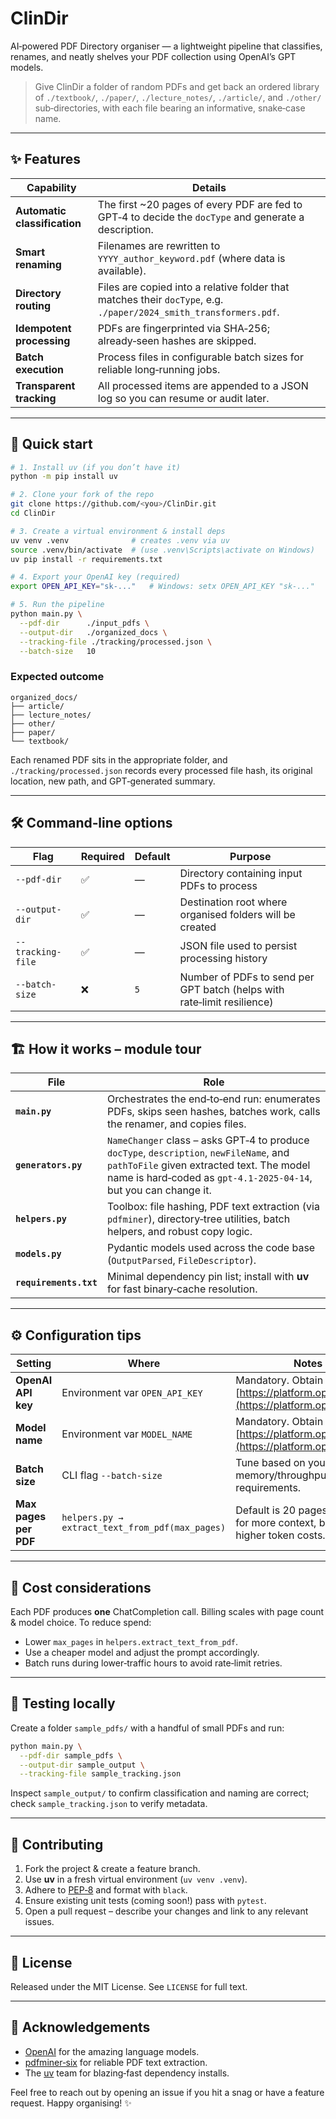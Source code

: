 # ClinDir

AI‑powered PDF Directory organiser ― a lightweight pipeline that classifies, renames, and neatly shelves your PDF collection using OpenAI’s GPT models.

> Give ClinDir a folder of random PDFs and get back an ordered library of `./textbook/`, `./paper/`, `./lecture_notes/`, `./article/`, and `./other/` sub‑directories, with each file bearing an informative, snake‑case name.

---

## ✨ Features

| Capability                   | Details                                                                                                           |
| ---------------------------- | ----------------------------------------------------------------------------------------------------------------- |
| **Automatic classification** | The first \~20 pages of every PDF are fed to GPT‑4 to decide the `docType` and generate a description.            |
| **Smart renaming**           | Filenames are rewritten to `YYYY_author_keyword.pdf` (where data is available).                                   |
| **Directory routing**        | Files are copied into a relative folder that matches their `docType`, e.g. `./paper/2024_smith_transformers.pdf`. |
| **Idempotent processing**    | PDFs are fingerprinted via SHA‑256; already‑seen hashes are skipped.                                              |
| **Batch execution**          | Process files in configurable batch sizes for reliable long‑running jobs.                                         |
| **Transparent tracking**     | All processed items are appended to a JSON log so you can resume or audit later.                                  |

---

## 🚀 Quick start

```bash
# 1. Install uv (if you don’t have it)
python -m pip install uv

# 2. Clone your fork of the repo
git clone https://github.com/<you>/ClinDir.git
cd ClinDir

# 3. Create a virtual environment & install deps
uv venv .venv              # creates .venv via uv
source .venv/bin/activate  # (use .venv\Scripts\activate on Windows)
uv pip install -r requirements.txt

# 4. Export your OpenAI key (required)
export OPEN_API_KEY="sk‑..."   # Windows: setx OPEN_API_KEY "sk‑..."

# 5. Run the pipeline
python main.py \
  --pdf-dir      ./input_pdfs \
  --output-dir   ./organized_docs \
  --tracking-file ./tracking/processed.json \
  --batch-size   10
```

### Expected outcome

```
organized_docs/
├── article/
├── lecture_notes/
├── other/
├── paper/
└── textbook/
```

Each renamed PDF sits in the appropriate folder, and `./tracking/processed.json` records every processed file hash, its original location, new path, and GPT‑generated summary.

---

## 🛠️ Command‑line options

| Flag              | Required | Default | Purpose                                                                 |
| ----------------- | -------- | ------- | ----------------------------------------------------------------------- |
| `--pdf-dir`       | ✅        | —       | Directory containing input PDFs to process                              |
| `--output-dir`    | ✅        | —       | Destination root where organised folders will be created                |
| `--tracking-file` | ✅        | —       | JSON file used to persist processing history                            |
| `--batch-size`    | ❌        | `5`     | Number of PDFs to send per GPT batch (helps with rate‑limit resilience) |

---

## 🏗️ How it works – module tour

| File                   | Role                                                                                                                                                                                                     |
| ---------------------- | -------------------------------------------------------------------------------------------------------------------------------------------------------------------------------------------------------- |
| **`main.py`**          | Orchestrates the end‑to‑end run: enumerates PDFs, skips seen hashes, batches work, calls the renamer, and copies files.                                                                                  |
| **`generators.py`**    | `NameChanger` class – asks GPT‑4 to produce `docType`, `description`, `newFileName`, and `pathToFile` given extracted text. The model name is hard‑coded as `gpt-4.1-2025-04-14`, but you can change it. |
| **`helpers.py`**       | Toolbox: file hashing, PDF text extraction (via `pdfminer`), directory‑tree utilities, batch helpers, and robust copy logic.                                                                             |
| **`models.py`**        | Pydantic models used across the code base (`OutputParsed`, `FileDescriptor`).                                                                                                                            |
| **`requirements.txt`** | Minimal dependency pin list; install with **uv** for fast binary‑cache resolution.                                                                                                                       |

---

## ⚙️ Configuration tips

| Setting               | Where                                           | Notes                                                                                |
| --------------------- | ----------------------------------------------- | ------------------------------------------------------------------------------------ |
| **OpenAI API key**    | Environment var `OPEN_API_KEY`                  | Mandatory. Obtain from [https://platform.openai.com/](https://platform.openai.com/). |
| **Model name**        | Environment var `MODEL_NAME`                    | Mandatory. Obtain from [https://platform.openai.com/](https://platform.openai.com/).                                         |
| **Batch size**        | CLI flag `--batch-size`                         | Tune based on your memory/throughput requirements.                                   |
| **Max pages per PDF** | `helpers.py → extract_text_from_pdf(max_pages)` | Default is 20 pages – increase for more context, but expect higher token costs.      |

---

## 💸 Cost considerations

Each PDF produces **one** ChatCompletion call. Billing scales with page count & model choice. To reduce spend:

* Lower `max_pages` in `helpers.extract_text_from_pdf`.
* Use a cheaper model and adjust the prompt accordingly.
* Batch runs during lower‑traffic hours to avoid rate‑limit retries.

---

## 🧪 Testing locally

Create a folder `sample_pdfs/` with a handful of small PDFs and run:

```bash
python main.py \
  --pdf-dir sample_pdfs \
  --output-dir sample_output \
  --tracking-file sample_tracking.json
```

Inspect `sample_output/` to confirm classification and naming are correct; check `sample_tracking.json` to verify metadata.

---

## 🤝 Contributing

1. Fork the project & create a feature branch.
2. Use **uv** in a fresh virtual environment (`uv venv .venv`).
3. Adhere to [PEP‑8](https://peps.python.org/pep-0008/) and format with `black`.
4. Ensure existing unit tests (coming soon!) pass with `pytest`.
5. Open a pull request – describe your changes and link to any relevant issues.

---

## 📜 License

Released under the MIT License. See `LICENSE` for full text.

---

## 🙏 Acknowledgements

* [OpenAI](https://openai.com/) for the amazing language models.
* [pdfminer‑six](https://github.com/pdfminer/pdfminer.six) for reliable PDF text extraction.
* The [uv](https://github.com/astral-sh/uv) team for blazing‑fast dependency installs.

Feel free to reach out by opening an issue if you hit a snag or have a feature request. Happy organising! ✨
